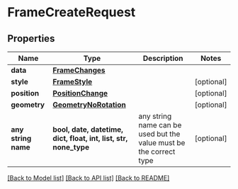 # FrameCreateRequest


## Properties
Name | Type | Description | Notes
------------ | ------------- | ------------- | -------------
**data** | [**FrameChanges**](FrameChanges.md) |  | 
**style** | [**FrameStyle**](FrameStyle.md) |  | [optional] 
**position** | [**PositionChange**](PositionChange.md) |  | [optional] 
**geometry** | [**GeometryNoRotation**](GeometryNoRotation.md) |  | [optional] 
**any string name** | **bool, date, datetime, dict, float, int, list, str, none_type** | any string name can be used but the value must be the correct type | [optional]

[[Back to Model list]](../README.md#documentation-for-models) [[Back to API list]](../README.md#documentation-for-api-endpoints) [[Back to README]](../README.md)


